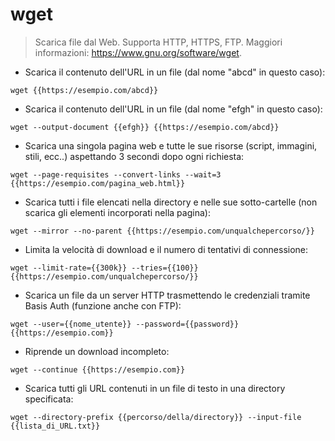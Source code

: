 # wget

> Scarica file dal Web.
> Supporta HTTP, HTTPS, FTP.
> Maggiori informazioni: <https://www.gnu.org/software/wget>.

- Scarica il contenuto dell'URL in un file (dal nome "abcd" in questo caso):

`wget {{https://esempio.com/abcd}}`

- Scarica il contenuto dell'URL in un file (dal nome "efgh" in questo caso):

`wget --output-document {{efgh}} {{https://esempio.com/abcd}}`

- Scarica una singola pagina web e tutte le sue risorse (script, immagini, stili, ecc..) aspettando 3 secondi dopo ogni richiesta:

`wget --page-requisites --convert-links --wait=3 {{https://esempio.com/pagina_web.html}}`

- Scarica tutti i file elencati nella directory e nelle sue sotto-cartelle (non scarica gli elementi incorporati nella pagina):

`wget --mirror --no-parent {{https://esempio.com/unqualchepercorso/}}`

- Limita la velocità di download e il numero di tentativi di connessione:

`wget --limit-rate={{300k}} --tries={{100}} {{https://esempio.com/unqualchepercorso/}}`

- Scarica un file da un server HTTP trasmettendo le credenziali tramite Basis Auth (funzione anche con FTP):

`wget --user={{nome_utente}} --password={{password}} {{https://esempio.com}}`

- Riprende un download incompleto:

`wget --continue {{https://esempio.com}}`

- Scarica tutti gli URL contenuti in un file di testo in una directory specificata:

`wget --directory-prefix {{percorso/della/directory}} --input-file {{lista_di_URL.txt}}`
